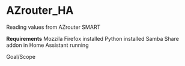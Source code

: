 # AZrouter_HA
Reading values from AZrouter SMART

<b>Requirements</b>
Mozzila Firefox installed
Python installed
Samba Share addon in Home Assistant running

Goal/Scope
